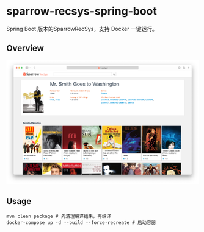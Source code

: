 # sparrow-recsys-spring-boot
Spring Boot 版本的SparrowRecSys，支持 Docker 一键运行。

## Overview
![](docs/related.png)

## Usage
```shell
mvn clean package # 先清理编译结果，再编译
docker-compose up -d --build --force-recreate # 启动容器
```
